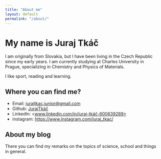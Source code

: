 ```yaml
---
title: "About me"
layout: default
permalink: "/about/"
---
```


# My name is Juraj Tkáč

I am originally from Slovakia, but I have been living in the Czech Republic since my early years. I am currently studying at Charles University in Prague, specializing in Chemistry and Physics of Materials. 

I like sport, reading and learning. 

## Where you can find me?

- Email: <jurajtkac.junior@gmail.com>
- Github: [JurajTkáč](https://github.com/tkacju)
- LinkedIn: <www.linkedin.com/in/juraj-tkáč-600639289>
- instagram: <https://www.instagram.com/juraj_tkac/>

## About my blog

There you can find my remarks on the topics of science, school and things in general. 
